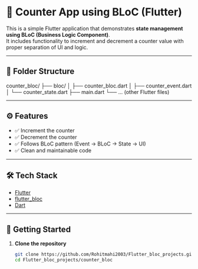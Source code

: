 # 🧮 Counter App using BLoC (Flutter)

This is a simple Flutter application that demonstrates **state management using BLoC (Business Logic Component)**.  
It includes functionality to increment and decrement a counter value with proper separation of UI and logic.

---

## 📂 Folder Structure


counter_bloc/
├── bloc/
│ ├── counter_bloc.dart
│ ├── counter_event.dart
│ └── counter_state.dart
├── main.dart
└── ... (other Flutter files)


---

## ⚙️ Features

- ✅ Increment the counter
- ✅ Decrement the counter
- ✅ Follows BLoC pattern (Event → BLoC → State → UI)
- ✅ Clean and maintainable code

---

## 🛠️ Tech Stack

- [Flutter](https://flutter.dev/)
- [flutter_bloc](https://pub.dev/packages/flutter_bloc)
- [Dart](https://dart.dev/)

---

## 🚀 Getting Started

1. **Clone the repository**
   ```bash
   git clone https://github.com/Rohitmahi2003/Flutter_bloc_projects.git
   cd Flutter_bloc_projects/counter_bloc

